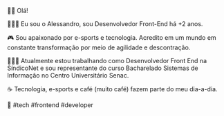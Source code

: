 👋🏻 Olá!

🙅🏻‍♂️ Eu sou o Alessandro, sou Desenvolvedor Front-End há +2 anos.

🎮 Sou apaixonado por e-sports e tecnologia. Acredito em um mundo em constante transformação por meio de agilidade e descontração.

👨🏻‍💻 Atualmente estou trabalhando como Desenvolvedor Front End na SíndicoNet e sou representante do curso Bacharelado Sistemas de Informação no Centro Universitário Senac.

☕ Tecnologia, e-sports e café (muito café) fazem parte do meu dia-a-dia.

🚀 #tech #frontend #developer

<!---
aleciambarella/aleciambarella is a ✨ special ✨ repository because its `README.md` (this file) appears on your GitHub profile.
You can click the Preview link to take a look at your changes.
--->
